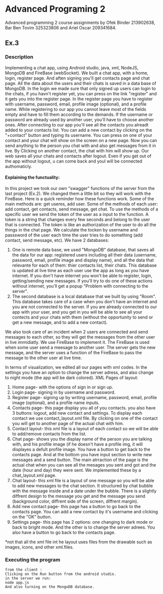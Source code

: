 # Advanced Programing 2

Advanced programming 2 course assignments by Ofek Binder 213902638, Bar Ben Tovim 325323806 and Ariel Oscar 209341684.

## Ex.3

### Description

Implementing a chat app, using Android studio, java, xml, NodeJS, MongoDB and FireBase (webSocket). We built a chat app, with a home, login, register page. And aften signing you'll get contacts page and chat page. All the data about the users and their chats is saved in a data base of MongoDB. In the login we made sure that only signed up users can login to the chats, if you havn't register yet, you can press on the link "register" and it gets you into the register page. In the register page you have to register with username, password, email, profile image (optional), and a profile name. While registering to our app you cannot leave most of the fields empty and have to fill them according to the demands. If the username or password are already used by another user, you'll have to choose another ones. After connecting to our app you'll see all the contacts you alreadt added to your contacts list. You can add a new contact by clicking on the "+contact" button and typing its username. You can press on one of your contact and your chat will show on the screen on a new page. Now you can send anything to the person you chat with and also get messages from it in live. By Clicking on another contact, the chat with him will show up. Our web saves all your chats and contacts after logout. Even if you get out of the app without logout, u can come back and youl will be connected authomaticly.

#### Explaining the functuality:
In this project we took our own "swagger" functions of the server from the last project (Ex.2). We changed them a little bit so they will work with the FireBase. Here is a quick reminder how these functions work. Some of the main methods are: get useres, add user. Some of the methods of each user: add contact, get contacts, send message, get chat. To use the methods of a specific user we send the token of the user as a input to the function. A token is a string that changes every few seconds and belong to the user that is connected. The token is like an authorization of the user to do all the things in the chat page. We calculate the tocken by username and passsword of the user each time the user tries to do something (add contact, send message, etc).
We have 2 databases:
  1. One is remote data base, we used "MongoDB" database, that saves all the data for our app: registered users including all their data (username, password, email, profile image and display name), and all the data that relevante for each of them: thier contacts list, their chats. This database is updated at live time as each user use the app as long as you have internet. If you don't have internet you won't be able to register, login, getting/sending new messages. If you'll try to do one of these actions without internet, you'll get a popup "Problem with connecting to the server".
  2. The second database is a local database that we built by using "Room". This database takes care of a case when you don't have an internet and you are not connected to the server. If you are already connected to our app with your user, and you get in you will be able to see all your contects and your chats with them (without the opportunity to send or get a new message, and to add a new contact).

We also took care of an incident when 2 users are connected and send messages to each other, so they will get the messages from the other user in live immidiatly.
We use FireBase to implement it. The FireBase is used when some user send a meesage to another user. The server gets the new message, and the server uses a function of the FireBase to pass the message to the other user at live time.

In terms of visualization, we edited all our pages with xml codes. In the settings you have an option to change the server adress, and also change to night mode (the app will be dark colored).
XML Pages of layout:
  1. Home page- with the options of sign in or sign up.
  2. Login page- signing in by username and password.
  3. Register page- signing up by writing username, password, email, profile image (optional), and a profile name inputs.
  4. Contacts page- this page display you all of you contacts. you also have 3 buttons: logout, add new contact and settings. To display each contact we use contact_layout.xml file. By clicking on one of the contact you will get to another page of the actual chat with him.
  5. Contact layout- this xml file is a layout of each contact so we will be able to add/remove contacts from the list.
  6. Chat page- shows you the display name of the person you are talking with, and his profile image (if he doesn't have a profile img, it will displayes a defult profile image. You have a button to get back to the contacts page. And at the bottom you have input section to write new messages and a send button. The main atrraction of the page is the actual chat when you can see all the mesages you sent and got and the date (hour and day) they were sent. We implemented these by a chat_layout.xml page.
  7. Chat layout- this xml file is a layout of one message so you will be able to add new messages to the chat section. It structured by chat bubble with the message inside and a date under the bubble. There is a slightly diffrent design to the message you get and the message you send (background color, diffrent side of the screen, diffrent margin).
  8. Add new contact page- this page has a button to go back to the contacts page. You can add a new contact by it's username and clicking on the "OK" button.
  9. Settings page- this page has 2 options: one changing to dark mode or back to bright mode. And the other is to change the server adrees. You also have a button to go back to the contacts page.

  *not that all the xml file int he layout uses files from the drawable such as images, icons, and other xml.files. 
 
### Executing the program

```
from the client :
Clicking on the Run button from the android studio.
in the server we run:
node app.js
And also turning on the MongoDB database.
```
